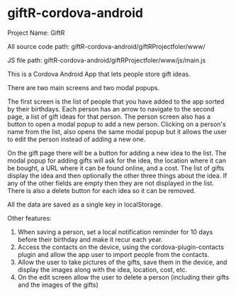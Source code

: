 # giftR-cordova-android

Project Name: GiftR

All source code path: giftR-cordova-android/giftRProjectfoler/www/

JS file path: giftR-cordova-android/giftRProjectfoler/www/js/main.js

This is a Cordova Android App that lets people store gift ideas.

There are two main screens and two modal popups. 

The first screen is the list of people that you have added to the app sorted by their birthdays. Each person has an arrow to navigate to the second page, a list of gift ideas for that person. The person screen also has a button to open a modal popup to add a new person. Clicking on a person's name from the list, also opens the same modal popup but it allows the user to edit the person instead of adding a new one.

On the gift page there will be a button for adding a new idea to the list. The modal popup for adding gifts will ask for the idea, the location where it can be bought, a URL where it can be found online, and a cost. The list of gifts display the idea and then optionally the other three things about the idea. If any of the other fields are empty then they are not displayed in the list. There is also a delete button for each idea so it can be removed.

All the data are saved as a single key in localStorage.

Other features:

1. When saving a person, set a local notification reminder for 10 days before their birthday and make it recur each year.
2. Access the contacts on the device, using the cordova-plugin-contacts plugin and allow the app user to import people from the contacts.
3. Allow the user to take pictures of the gifts, save them in the device, and display the images along with the idea, location, cost, etc.
4. On the edit screen allow the user to delete a person (including their gifts and the images of the gifts) 
